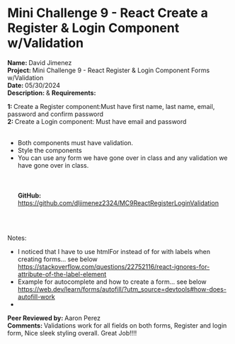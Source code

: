 # <b>Mini Challenge 9 - React Create a Register & Login Component w/Validation</b>

<b>Name: </b> David Jimenez<br>
<b>Project: </b>Mini Challenge 9 - React Register & Login Component Forms w/Validation<br>
<b>Date: </b> 05/30/2024 <br>
<strong>Description: </strong> & <b>Requirements: </b><br>

<b>1: </b> Create a Register component:Must have first name, last name, email, password and confirm password<br>
<b>2: </b> Create a Login component: Must have email and password<br><br>
* Both components must have validation.<br>
* Style the components <br>
* You can use any form we have gone over in class and any validation we have gone over in class. <br> <br>
<br><br>
<b>GitHub: </b> https://github.com/dljimenez2324/MC9ReactRegisterLoginValidation <br><br>
<br>


<bold>Notes:<bold/><br>
*   I noticed that I have to use htmlFor  instead of for with labels when creating forms... see below  https://stackoverflow.com/questions/22752116/react-ignores-for-attribute-of-the-label-element
*   Example for autocomplete and how to create a form... see below  https://web.dev/learn/forms/autofill/?utm_source=devtools#how-does-autofill-work
*   

<b>Peer Reviewed by: </b> Aaron Perez <br>
<b>Comments: </b>  Validations work for all fields on both forms, Register and login form, Nice sleek styling overall. Great Job!!!!
